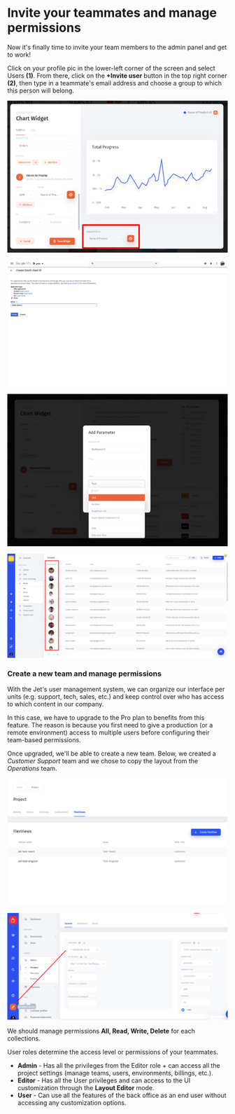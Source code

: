 # Invite your teammates and manage permissions

Now it's finally time to invite your team members to the admin panel and get to work!

Click on your profile pic in the lower-left corner of the screen and select Users **\(1\)**. From there, click on the **+Invite user** button in the top right corner **\(2\)**, then type in a teammate's email address and choose a group to which this person will belong.

![](../../.gitbook/assets/image%20%28126%29.png)

![](../../.gitbook/assets/image%20%28180%29.png)

![](../../.gitbook/assets/image%20%28215%29.png)

![](../../.gitbook/assets/image%20%28137%29.png)

### Create a new team and manage permissions

With the Jet's user management system, we can organize our interface per units \(e.g. support, tech, sales, etc.\) and keep control over who has access to which content in our company.

In this case, we have to upgrade to the Pro plan to benefits from this feature. The reason is because you first need to give a production \(or a remote environment\) access to multiple users before configuring their team-based permissions.

Once upgraded, we'll be able to create a new team. Below, we created a _Customer Support_ team and we chose to copy the layout from the _Operations_ team. 

![](../../.gitbook/assets/image%20%28309%29.png)

![](../../.gitbook/assets/image%20%2842%29.png)

We should manage permissions **All, Read, Write, Delete** for each collections.

User roles determine the access level or permissions of your teammates.‌

* **Admin** - Has all the privileges from the Editor role + can access all the project settings \(manage teams, users, environments, billings, etc.\).
* **Editor** - Has all the User privileges and can access to the UI customization through the **Layout Editor** mode.
* **User** - Can use all the features of the back office as an end user without accessing any customization options.

